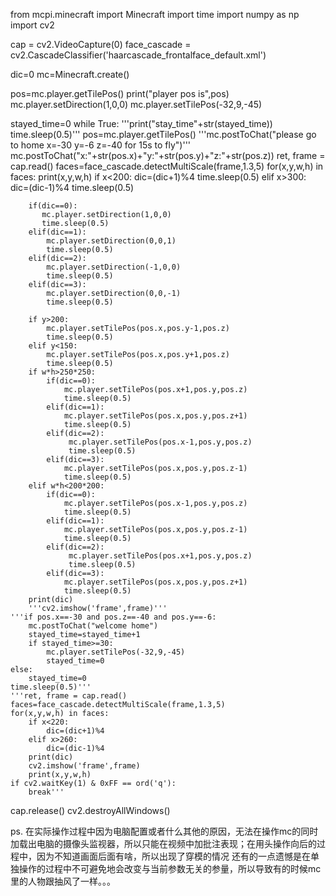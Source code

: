 from mcpi.minecraft import Minecraft
import time
import numpy as np
import cv2

cap = cv2.VideoCapture(0)
face_cascade = cv2.CascadeClassifier('haarcascade_frontalface_default.xml')

dic=0
mc=Minecraft.create()

pos=mc.player.getTilePos()
print("player pos is",pos)
mc.player.setDirection(1,0,0)
mc.player.setTilePos(-32,9,-45)

stayed_time=0
while True:
    '''print("stay_time"+str(stayed_time))
    time.sleep(0.5)'''
    pos=mc.player.getTilePos()
    '''mc.postToChat("please go to home x=-30 y=-6 z=-40 for 15s to fly")'''
    mc.postToChat("x:"+str(pos.x)+"y:"+str(pos.y)+"z:"+str(pos.z))
    ret, frame = cap.read()
    faces=face_cascade.detectMultiScale(frame,1.3,5)
    for(x,y,w,h) in faces:
        print(x,y,w,h)
        if x<200:
            dic=(dic+1)%4
            time.sleep(0.5)
        elif x>300:
            dic=(dic-1)%4
            time.sleep(0.5)

        if(dic==0):
           mc.player.setDirection(1,0,0)
           time.sleep(0.5)
        elif(dic==1):
            mc.player.setDirection(0,0,1)
            time.sleep(0.5)
        elif(dic==2):
            mc.player.setDirection(-1,0,0)
            time.sleep(0.5)
        elif(dic==3):
            mc.player.setDirection(0,0,-1)
            time.sleep(0.5)
            
        if y>200:
            mc.player.setTilePos(pos.x,pos.y-1,pos.z)
            time.sleep(0.5)
        elif y<150:
            mc.player.setTilePos(pos.x,pos.y+1,pos.z)
            time.sleep(0.5)
        if w*h>250*250:
            if(dic==0):
                mc.player.setTilePos(pos.x+1,pos.y,pos.z)
                time.sleep(0.5)
            elif(dic==1):
                mc.player.setTilePos(pos.x,pos.y,pos.z+1)
                time.sleep(0.5)
            elif(dic==2):
                 mc.player.setTilePos(pos.x-1,pos.y,pos.z)
                 time.sleep(0.5)
            elif(dic==3):
                mc.player.setTilePos(pos.x,pos.y,pos.z-1)
                time.sleep(0.5)
        elif w*h<200*200:
            if(dic==0):
                mc.player.setTilePos(pos.x-1,pos.y,pos.z)
                time.sleep(0.5)
            elif(dic==1):
                mc.player.setTilePos(pos.x,pos.y,pos.z-1)
                time.sleep(0.5)
            elif(dic==2):
                 mc.player.setTilePos(pos.x+1,pos.y,pos.z)
                 time.sleep(0.5)
            elif(dic==3):
                mc.player.setTilePos(pos.x,pos.y,pos.z+1)
                time.sleep(0.5)
        print(dic)
        '''cv2.imshow('frame',frame)'''
    '''if pos.x==-30 and pos.z==-40 and pos.y==-6:
        mc.postToChat("welcome home")
        stayed_time=stayed_time+1
        if stayed_time>=30:
            mc.player.setTilePos(-32,9,-45)
            stayed_time=0
    else:
        stayed_time=0
    time.sleep(0.5)'''
    '''ret, frame = cap.read()
    faces=face_cascade.detectMultiScale(frame,1.3,5)
    for(x,y,w,h) in faces:
        if x<220:
            dic=(dic+1)%4
        elif x>260:
            dic=(dic-1)%4
        print(dic)
        cv2.imshow('frame',frame)
        print(x,y,w,h)
    if cv2.waitKey(1) & 0xFF == ord('q'):
        break'''


cap.release()
cv2.destroyAllWindows()

        
     


ps. 在实际操作过程中因为电脑配置或者什么其他的原因，无法在操作mc的同时加载出电脑的摄像头监视器，所以只能在视频中加批注表现；在用头操作向后的过程中，因为不知道画面后面有啥，所以出现了穿模的情况
还有的一点遗憾是在单独操作的过程中不可避免地会改变与当前参数无关的参量，所以导致有的时候mc里的人物跟抽风了一样。。。
